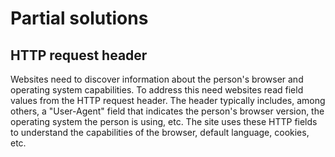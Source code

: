 # Partial solutions

## HTTP request header

Websites need to discover information about the person's browser and operating system capabilities. To address this need websites read field values from the HTTP request header. The header typically includes, among others, a "User-Agent" field that indicates the person's browser version, the operating system the person is using, etc. The site uses these HTTP fields to understand the capabilities of the browser, default language, cookies, etc.